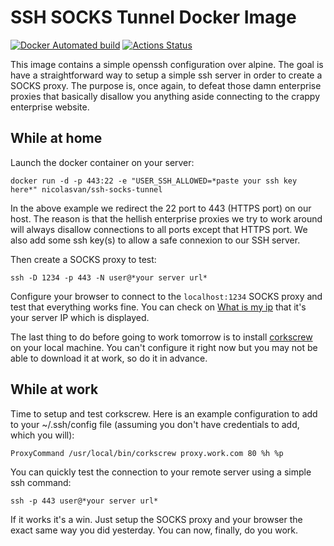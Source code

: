 
SSH SOCKS Tunnel Docker Image
=============================


[![Docker Automated build](https://img.shields.io/docker/automated/nicolasvan/ssh-socks-tunnel)](https://hub.docker.com/repository/docker/nicolasvan/ssh-socks-tunnel) [![Actions Status](https://github.com/nicolas-van/ssh-sock-tunnel-docker/workflows/Docker%20CI%20Image/badge.svg)](https://github.com/nicolas-van/ssh-sock-tunnel-docker/actions)

This image contains a simple openssh configuration over alpine. The goal is have a straightforward way to setup a simple ssh server in order to create a SOCKS proxy. The purpose is, once again, to defeat those damn enterprise proxies that basically disallow you anything aside connecting to the crappy enterprise website.

While at home
-------------

Launch the docker container on your server:

    docker run -d -p 443:22 -e "USER_SSH_ALLOWED=*paste your ssh key here*" nicolasvan/ssh-socks-tunnel

In the above example we redirect the 22 port to 443 (HTTPS port) on our host. The reason is that the hellish enterprise proxies we try to work around will always disallow connections to all ports except that HTTPS port. We also add some ssh key(s) to allow a safe connexion to our SSH server.

Then create a SOCKS proxy to test:

    ssh -D 1234 -p 443 -N user@*your server url*
    
Configure your browser to connect to the `localhost:1234` SOCKS proxy and test that everything works fine. You can check on [What is my ip](http://whatismyipaddress.com/) that it's your server IP which is displayed.

The last thing to do before going to work tomorrow is to install [corkscrew](http://agroman.net/corkscrew/) on your local machine. You can't configure it right now but you may not be able to download it at work, so do it in advance.

While at work
-------------

Time to setup and test corkscrew. Here is an example configuration to add to your ~/.ssh/config file (assuming you don't have credentials to add, which you will):

    ProxyCommand /usr/local/bin/corkscrew proxy.work.com 80 %h %p
    
You can quickly test the connection to your remote server using a simple ssh command:

    ssh -p 443 user@*your server url*

If it works it's a win. Just setup the SOCKS proxy and your browser the exact same way you did yesterday. You can now, finally, do you work.
